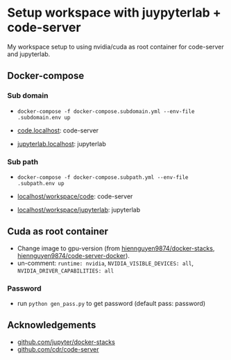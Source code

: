 # Setup workspace with juypyterlab + code-server

My workspace setup to using nvidia/cuda as root container for code-server and jupyterlab.

## Docker-compose

### Sub domain

- `docker-compose -f docker-compose.subdomain.yml --env-file .subdomain.env up`

- [code.localhost](code.localhost): code-server
- [jupyterlab.localhost](jupyterlab.localhost): jupyterlab

### Sub path

- `docker-compose -f docker-compose.subpath.yml --env-file .subpath.env up`

- [localhost/workspace/code](code.localhost): code-server
- [localhost/workspace/jupyterlab](jupyterlab.localhost): jupyterlab

## Cuda as root container

- Change image to gpu-version (from [hiennguyen9874/docker-stacks](https://github.com/hiennguyen9874/docker-stacks), [hiennguyen9874/code-server-docker](https://github.com/hiennguyen9874/code-server-docker)).
- un-comment: `runtime: nvidia`, `NVIDIA_VISIBLE_DEVICES: all`, `NVIDIA_DRIVER_CAPABILITIES: all`

### Password

- run `python gen_pass.py` to get password (default pass: password)

## Acknowledgements

- [github.com/jupyter/docker-stacks](https://github.com/jupyter/docker-stacks)
- [github.com/cdr/code-server](https://github.com/cdr/code-server)
